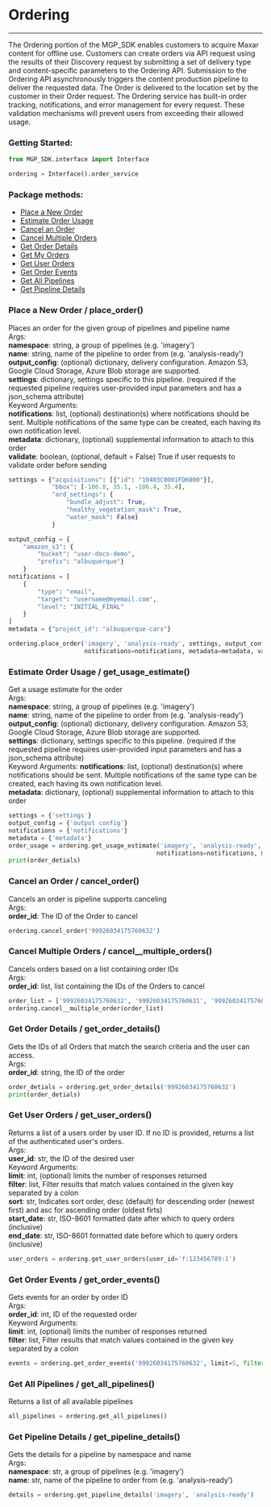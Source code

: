 # Ordering
<hr>

The Ordering portion of the MGP_SDK enables customers to acquire Maxar content for offline use. Customers can create orders via API request
using the results of their Discovery request by submitting a set of delivery type and content-specific parameters to the
Ordering API. Submission to the Ordering API asynchronously triggers the content production pipeline to deliver the 
requested data. The Order is delivered to the location set by the customer in their Order request. The Ordering service 
has built-in order tracking, notifications, and error management for every request. These validation mechanisms will 
prevent users from exceeding their allowed usage.<br>

### Getting Started: 
```python
from MGP_SDK.interface import Interface

ordering = Interface().order_service
```

### Package methods:

- [Place a New Order](#place-a-new-order--place_order)
- [Estimate Order Usage](#estimate-order-usage--get_usage_estimate)
- [Cancel an Order](#cancel-an-order--cancel_order)
- [Cancel Multiple Orders](#cancel-multiple-orders--cancel__multiple_orders)
- [Get Order Details](#get-order-details--get_order_details)
- [Get My Orders](#get-my-orders--get_my_orders)
- [Get User Orders](#get-user-orders--get_user_orders)
- [Get Order Events](#get-order-events--get_order_events)
- [Get All Pipelines](#get-all-pipelines--get_all_pipelines)
- [Get Pipeline Details](#get-pipeline-details--get_pipeline_details)

### Place a New Order / place_order()
Places an order for the given group of pipelines and pipeline name<br>
Args:<br>
**namespace**: string, a group of pipelines (e.g. 'imagery') <br>
**name**: string, name of the pipeline to order from (e.g. 'analysis-ready')<br>
**output_config**: (optional) dictionary, delivery configuration. Amazon S3, Google Cloud Storage, Azure Blob storage are 
supported.<br>
**settings**: dictionary, settings specific to this pipeline. (required if the requested pipeline requires
user-provided input parameters and has a json_schema attribute)<br>
Keyword Arguments:<br>
**notifications**: list, (optional) destination(s) where notifications should be sent. Multiple notifications of
the same type can be created, each having its own notification level.<br>
**metadata**: dictionary, (optional) supplemental information to attach to this order<br>
**validate**: boolean, (optional, default = False) True if user requests to validate order before sending<br>
```python
settings = {"acquisitions": [{"id": "10403C0001FD6000"}],
            "bbox": [-106.8, 35.1, -106.4, 35.4],
            "ard_settings": {
                "bundle_adjust": True,
                "healthy_vegetation_mask": True,
                "water_mask": False}
            }

output_config = {
    "amazon_s3": {
        "bucket": "user-docs-demo",
        "prefix": "albuquerque"}
	}
notifications = [
    {
        "type": "email",
        "target": "username@myemail.com",
        "level": "INITIAL_FINAL"
    }
]
metadata = {"project_id": "albuquerque-cars"}

ordering.place_order('imagery', 'analysis-ready', settings, output_config, 
                     notifications=notifications, metadata=metadata, validate=True)
```

### Estimate Order Usage / get_usage_estimate()
 Get a usage estimate for the order<br>
 Args: <br>
**namespace**: string, a group of pipelines (e.g. 'imagery') <br>
**name**: string, name of the pipeline to order from (e.g. 'analysis-ready')<br>
**output_config**: (optional) dictionary, delivery configuration. Amazon S3, Google Cloud Storage, Azure Blob storage are 
supported.<br>
**settings**: dictionary, settings specific to this pipeline. (required if the requested pipeline requires
user-provided input parameters and has a json_schema attribute)<br>
Keyword Arguments:
**notifications**: list, (optional) destination(s) where notifications should be sent. Multiple notifications of
the same type can be created, each having its own notification level.<br>
**metadata**: dictionary, (optional) supplemental information to attach to this order<br>

 ```python
settings = {'settings'}
output_config = {'output config'}
notifications = {'notifications'}
metadata = {'metadata'}
order_usage = ordering.get_usage_estimate('imagery', 'analysis-ready', settings, output_config, 
                                          notifications=notifications, metadata=metadata)
print(order_detials)
```

### Cancel an Order / cancel_order()
Cancels an order is pipeline supports canceling<br>
Args:<br>
**order_id**: The ID of the Order to cancel<br>
```python
ordering.cancel_order('99926034175760632')
```

### Cancel Multiple Orders / cancel__multiple_orders()
Cancels orders based on a list containing order IDs<br>
Args:<br>
**order_id**: list, list containing the IDs of the Orders to cancel<br>
```python
order_list = ['99926034175760632', '99926034175760631', '99926034175760630']
ordering.cancel__multiple_order(order_list)
```

### Get Order Details / get_order_details()
Gets the IDs of all Orders that match the search criteria and the user can access.<br>
Args:<br>
**order_id**: string, the ID of the order<br>
```python
order_detials = ordering.get_order_details('99926034175760632')
print(order_detials)
```

### Get User Orders / get_user_orders()
Returns a list of a users order by user ID. If no ID is provided, returns a list of the authenticated user's orders.<br>
Args:<br>
**user_id**: str, the ID of the desired user<br>
Keyword Arguments:<br>
**limit**: int, (optional) limits the number of responses returned<br>
**filter**: list, Filter results that match values contained in the given key separated by a colon<br>
**sort**: str, Indicates sort order, desc (default) for descending order (newest first) and asc for ascending order (oldest firts)<br>
**start_date**: str, ISO-8601 formatted date after which to query orders (inclusive)<br>
**end_date**: str, ISO-8601 formatted date before which to query orders (inclusive)<br>
```python
user_orders = ordering.get_user_orders(user_id='f:123456789:1')
```

### Get Order Events / get_order_events()
Gets events for an order by order ID<br>
Args:<br>
**order_id**: int, ID of the requested order<br>
Keyword Arguments:<br>
**limit**: int, (optional) limits the number of responses returned<br>
**filter**: list, Filter results that match values contained in the given key separated by a colon<br>
```python
events = ordering.get_order_events('99926034175760632', limit=5, filter="pipeline_id:imagery/analysis-ready")
```

### Get All Pipelines / get_all_pipelines()
Returns a list of all available pipelines<br>
```python
all_pipelines = ordering.get_all_pipelines()
```

### Get Pipeline Details / get_pipeline_details()
Gets the details for a pipeline by namespace and name<br>
Args:<br>
**namespace**: str, a group of pipelines (e.g. 'imagery')<br>
**name**: str, name of the pipeline to order from (e.g. 'analysis-ready')<br>
```python
details = ordering.get_pipeline_details('imagery', 'analysis-ready')
```


